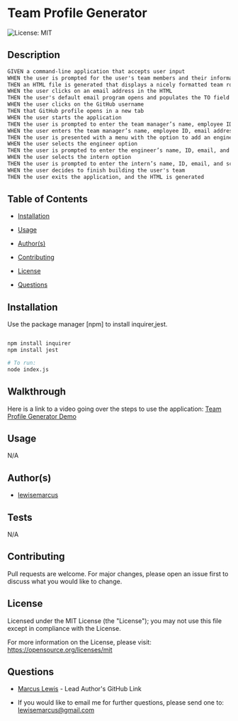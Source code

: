 #  Team Profile Generator

  ![License: MIT ](https://img.shields.io/badge/License-MIT-informational)

  ## Description

  ```md
GIVEN a command-line application that accepts user input
WHEN the user is prompted for the user's team members and their information
THEN an HTML file is generated that displays a nicely formatted team roster based on user input
WHEN the user clicks on an email address in the HTML
THEN the user's default email program opens and populates the TO field of the email with the address
WHEN the user clicks on the GitHub username
THEN that GitHub profile opens in a new tab
WHEN the user starts the application
THEN the user is prompted to enter the team manager’s name, employee ID, email address, and office number
WHEN the user enters the team manager’s name, employee ID, email address, and office number
THEN the user is presented with a menu with the option to add an engineer or an intern or to finish building the user's team
WHEN the user selects the engineer option
THEN the user is prompted to enter the engineer’s name, ID, email, and GitHub username, and the user is taken back to the menu
WHEN the user selects the intern option
THEN the user is prompted to enter the intern’s name, ID, email, and school, and the user is taken back to the menu
WHEN the user decides to finish building the user's team
THEN the user exits the application, and the HTML is generated
```

  ## Table of Contents

  - [Installation](#installation)

  - [Usage](#usage)

  - [Author(s)](#author(s))

  - [Contributing](#contributing)

  - [License](#license)

  - [Questions](#questions)

  ## Installation

  Use the package manager [npm] to install inquirer,jest.
```bash

npm install inquirer
npm install jest

# To run:
node index.js

```

  ## Walkthrough
Here is a link to a video going over the steps to use the application: [Team Profile Generator Demo](https://www.youtube.com/watch?v=FgnxcUQ5vho)

  ## Usage
  
N/A

  ## Author(s)

  - [lewisemarcus](https://github.com/lewisemarcus)


  
## Tests
  
N/A

  ## Contributing
 
  Pull requests are welcome. For major changes, please open an issue first to discuss what you would like to change.

  
## License

  Licensed under the MIT License (the "License"); you may not use this file except in compliance with the License.

  For more information on the License, please visit:  https://opensource.org/licenses/mit

  ## Questions
  
- [Marcus Lewis](https://github.com/lewisemarcus) - Lead Author's GitHub Link
  
- If you would like to email me for further questions, please send one to: <lewisemarcus@gmail.com>
